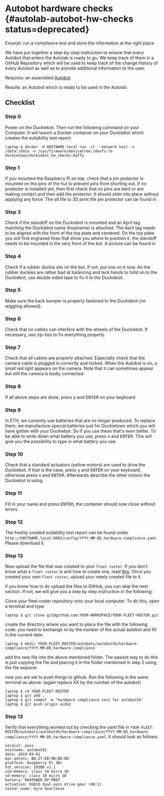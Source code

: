 # Autobot hardware checks {#autolab-autobot-hw-checks status=deprecated}

Excerpt: run a compliance test and store the information at the right place

We have put together a step-by-step instruction to ensure that every Autobot that enters the Autolab is ready to go. We keep track of them in a GitHub Repository which will be used to keep track of the change history of every Autobot as well as to provide additional information to the user.

<div class='requirements' markdown="1">

Requires: an assembled [Autobot](#autobot-specs)

Results: an Autobot which is ready to be used in the Autolab.

</div>

## Checklist

### Step 0

Power on the Duckiebot. Then run the following command on your Computer. It will launch a Docker container on your Duckiebot which creates the suitability test report:

    laptop $ docker -H HOSTNAME.local run -it --network host -v /data:/data -v /sys/firmware/devicetree:/devfs:ro duckietown/duckiebot_hw_checks:daffy

### Step 1

If you mounted the Raspberry Pi on top, check that a pin protector is mounted on the pins of the hut to prevent pins from shorting out.
If no protector is installed yet, then first check that no pins are bent or are making contact and then add the protector. It should slide into place without applying any force. The stl file to 3D print the pin protector can be found in [](#autolab-auto-charging).


### Step 3

Check if the standoff on the Duckiebot is mounted and an April tag matching the Duckiebot name (hostname) is attached. The April tag needs to be aligned with the front of the top plate and centered. On the top plate you will find engraved lines that show you where to position it.  the standoff needs to be mounted in the very front of the bot. A picture can be found in [](#fig:standoffs-mounted-autobot)

### Step 4

Check if a rubber duckie sits on the bot. If not, put one on it now.
As the rubber duckies are rather bad at balancing and lack hands to hold on to the Duckiebot, use double sided tape to fix it to the Duckiebot.

### Step 5

Make sure the back bumper is properly fastened to the Duckiebot (no wiggling allowed).

### Step 6

Check that no cables can interfere with the wheels of the Duckiebot. If necessary, use zip-ties to fix everything properly.

### Step 7

Check that all cables are properly attached. Especially check that the camera cable is plugged in correctly and locked. When the Autobot is on, a small red light appears on the camera. Note that it can sometimes appear but still the camera is badly connected.

### Step 8

If all above steps are done, press <kbd>y</kbd> and <kbd>ENTER</kbd> on your keyboard

### Step 9

In ETH, we currently use batteries that are no longer produced. To replace them, we manufacture special batteries just for Duckietown which you will have gotten with your Duckiebot. So if you use these that's even better. To be able to write down what battery you use, press <kbd>n</kbd> and <kbd>ENTER</kbd>. This will give you the possibility to type in what battery you use.

### Step 10

Check that a standard actuators (yellow motors) are used to drive the Duckiebot. If that is the case, press  <kbd>y</kbd> and <kbd>ENTER</kbd> on your keyboard, otherwise press <kbd>n</kbd> and <kbd>ENTER</kbd>. Afterwards describe the other motors the Duckiebot is using.

### Step 11

Fill in your name and press <kbd>ENTER</kbd>, the container should now close without errors.

### Step 12
The freshly created suitability test report can be found under ```http://HOSTNAME.local:8082/config/YYYY-MM-DD_hardware-compliance.yaml```. Please download it.

### Step 13

Now upload the file that was created to your `fleet roster`. If you don't know what a `fleet roster` is and how to create one, read [this](#autolab-fleet-roster). Once you created your own `fleet roster`, upload your newly created file to it.

if you know how to do upload the files to GitHub, you can skip the next section. If not, we will give you a step by step instruction in the following:

Clone your fleet-roster repository onto your local computer.
To do this, open a terminal and type

    laptop $ git clone git@github.com:YOUR-WORKSPACE/YOUR-FLEET-ROSTER.git

create the directory where you want to place the file with the following code. you need to exchange `XX` by the number of the actual autobot and fill in the current date.

    laptop $ mkdir YOUR-FLEET-ROSTER/autobots/autobotXX/hardware-compliance/YYYY-MM-DD_hardware-compliance

add the new file into the above mentioned folder. The easiest way to do this is just copying the file and placing it in the folder mentioned in step 2 using the file explorer.

now you are set to push things to github. Run the following in the same terminal as above: (again replace XX by the number of the autobot)


    laptop $ cd YOUR-FLEET-ROSTER
    laptop $ git add .
    laptop $ git commit -m "hardware compliance test for autobotXX"
    laptop $ git push origin aido2  


### Step 13

Verify that everything worked out by checking the yaml file in `YOUR-FLEET-ROSTER/autobots/autobotXX/hardware-compliance/YYYY-MM-DD_hardware-compliance/YYYY-MM-DD_hardware-compliance.yaml`.
It should look as follows:

    verdict: pass
    hostname: autobot01
    date: 2019-04-01
    mac-adress: B8:27:EB:9B:BD:DD
    platform: Raspberry Pi 3B+
    hat_version: 2018D v1.1
    usb-memory: class 10 micro SD
    sd-memory: class 10 micro SD
    battery: RAVPOWER RP-PB07
    actuation: DG01D dual-axis drive gear (48:1)
    tester_name: Gyro Gearloose
